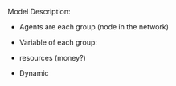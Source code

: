 Model Description:

* Agents are each group (node in the network)

* Variable of each group:
*   resources (money?)

* Dynamic
